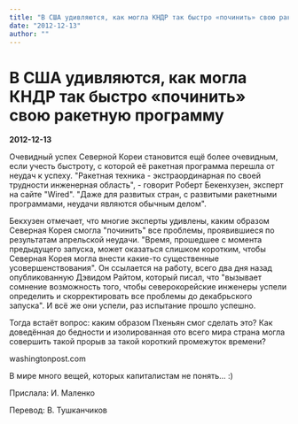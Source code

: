 ```yaml
---
title: "В США удивляются, как могла КНДР так быстро «починить» свою ракетную программу"
date: "2012-12-13"
author: ""
---
```


# В США удивляются, как могла КНДР так быстро «починить» свою ракетную программу

**2012-12-13** 

Очевидный успех Северной Кореи становится ещё более очевидным, если учесть быстроту, с которой её ракетная программа перешла от неудач к успеху. "Ракетная техника - экстраординарная по своей трудности инженерная область", - говорит Роберт Бекенхузен, эксперт на сайте "Wired". "Даже для развитых стран, с развитыми ракетными программами, неудачи являются обычным делом".

Бекхузен отмечает, что многие эксперты удивлены, каким образом Северная Корея смогла "починить" все проблемы, проявившиеся по результатам апрельской неудачи. "Время, прошедшее с момента предыдущего запуска, может оказаться слишком коротким, чтобы Северная Корея могла внести какие-то существенные усовершенствования". Он ссылается на работу, всего два дня назад опубликованную Дэвидом Райтом, который писал, что "вызывает сомнение возможность того, чтобы северокорейские инженеры успели определить и скорректировать все проблемы до декабрьского запуска". И всё же они успели, раз испытание прошло успешно.

Тогда встаёт вопрос: каким образом Пхеньян смог сделать это? Как доведённая до бедности и изолированная ото всего мира страна могла совершить такой прорыв за такой короткий промежуток времени?

washingtonpost.com

В мире много вещей, которых капиталистам не понять... :)



Прислала: И. Маленко

Перевод: В. Тушканчиков